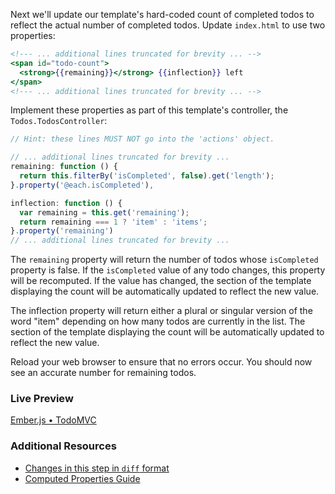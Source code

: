 Next we'll update our template's hard-coded count of completed todos to reflect the actual number of completed todos. Update `index.html` to use two properties:

```handlebars
<!--- ... additional lines truncated for brevity ... -->
<span id="todo-count">
  <strong>{{remaining}}</strong> {{inflection}} left
</span>
<!--- ... additional lines truncated for brevity ... -->
```

Implement these properties as part of this template's controller, the `Todos.TodosController`:

```javascript
// Hint: these lines MUST NOT go into the 'actions' object.

// ... additional lines truncated for brevity ...
remaining: function () {
  return this.filterBy('isCompleted', false).get('length');
}.property('@each.isCompleted'),

inflection: function () {
  var remaining = this.get('remaining');
  return remaining === 1 ? 'item' : 'items';
}.property('remaining')
// ... additional lines truncated for brevity ...
```

The `remaining` property will return the number of todos whose `isCompleted` property is false. If the `isCompleted` value of any todo changes, this property will be recomputed. If the value has changed, the section of the template displaying the count will be automatically updated to reflect the new value.

The inflection property will return either a plural or singular version of the word "item" depending on how many todos are currently in the list. The section of the template displaying the count will be automatically updated to reflect the new value.

 Reload your web browser to ensure that no errors occur. You should now see an accurate number for remaining todos.

### Live Preview
<a class="jsbin-embed" href="http://jsbin.com/onOCIrA/1/embed?live">Ember.js • TodoMVC</a><script src="http://static.jsbin.com/js/embed.js"></script>
  
### Additional Resources

  * [Changes in this step in `diff` format](https://github.com/emberjs/quickstart-code-sample/commit/b418407ed9666714c82d894d6b70f785674f7a45)
  * [Computed Properties Guide](/guides/object-model/computed-properties/) 
